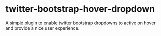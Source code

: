 twitter-bootstrap-hover-dropdown
================================

A simple plugin to enable twitter bootstrap dropdowns to active on hover and provide a nice user experience.